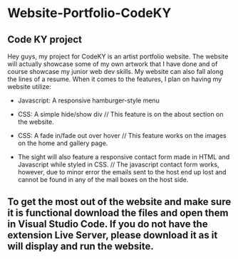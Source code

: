 # Website-Portfolio-CodeKY
## Code KY project
Hey guys, my project for CodeKY is an artist portfolio website. The website will actually showcase some of my own artwork that I have done and of course showcase my junior web dev skills. My website can also fall along the lines of a resume. When it comes to the features, I plan on having my website utilize:

- Javascript: A responsive hamburger-style menu

- CSS: A simple hide/show div //
This feature is on the about section on the website.

- CSS: A fade in/fade out over hover //
This feature works on the images on the home and gallery page.

- The sight will also feature a responsive contact form made in HTML and Javascript while styled in CSS. //
The javascript contact form works, however, due to minor error the emails sent to the host end up lost and cannot be found in any of the mail boxes on the host side.


## To get the most out of the website and make sure it is functional download the files and open them in Visual Studio Code. If you do not have the extension Live Server, please download it as it will display and run the website.
